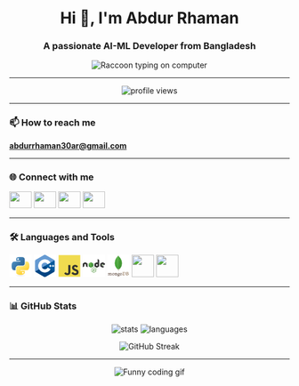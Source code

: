 <!-- 👋 Intro Section -->
<h1 align="center">Hi 👋, I'm Abdur Rhaman</h1>
<h3 align="center">A passionate AI-ML Developer from Bangladesh</h3>

<!-- Funny GIF Example (replace link with your own gif) -->
<p align="center">
  <img src="https://media.giphy.com/media/JIX9t2j0ZTN9S/giphy.gif" width="250" alt="Raccoon typing on computer"/>
</p>

---

<!-- Profile Views Counter (corrected) -->
<p align="center">
  <img src="https://komarev.com/ghpvc/?username=YOUR_GITHUB_USERNAME&label=Visitors&color=0e75b6&style=for-the-badge" alt="profile views"/>
</p>

---

### 📫 How to reach me
**abdurrhaman30ar@gmail.com**

---

### 🌐 Connect with me
<p align="left">
  <a href="https://twitter.com/YOUR_TWITTER" target="blank"><img src="https://raw.githubusercontent.com/rahuldkjain/github-profile-readme-generator/master/src/images/icons/Social/twitter.svg" height="30" width="40" /></a>
  <a href="https://linkedin.com/in/YOUR_LINKEDIN" target="blank"><img src="https://raw.githubusercontent.com/rahuldkjain/github-profile-readme-generator/master/src/images/icons/Social/linked-in-alt.svg" height="30" width="40" /></a>
  <a href="https://fb.com/YOUR_FACEBOOK" target="blank"><img src="https://raw.githubusercontent.com/rahuldkjain/github-profile-readme-generator/master/src/images/icons/Social/facebook.svg" height="30" width="40" /></a>
  <a href="https://discord.gg/YOUR_DISCORD" target="blank"><img src="https://raw.githubusercontent.com/rahuldkjain/github-profile-readme-generator/master/src/images/icons/Social/discord.svg" height="30" width="40" /></a>
</p>

---

### 🛠️ Languages and Tools
<p align="left">
  <img src="https://raw.githubusercontent.com/devicons/devicon/master/icons/python/python-original.svg" width="40" height="40"/> 
  <img src="https://raw.githubusercontent.com/devicons/devicon/master/icons/cplusplus/cplusplus-original.svg" width="40" height="40"/>
  <img src="https://raw.githubusercontent.com/devicons/devicon/master/icons/javascript/javascript-original.svg" width="40" height="40"/>
  <img src="https://raw.githubusercontent.com/devicons/devicon/master/icons/nodejs/nodejs-original-wordmark.svg" width="40" height="40"/>
  <img src="https://raw.githubusercontent.com/devicons/devicon/master/icons/mongodb/mongodb-original-wordmark.svg" width="40" height="40"/>
  <img src="https://cdn.worldvectorlogo.com/logos/django.svg" width="40" height="40"/>
  <img src="https://www.vectorlogo.zone/logos/tensorflow/tensorflow-icon.svg" width="40" height="40"/>
</p>

---

### 📊 GitHub Stats
<p align="center">
  <!-- Main stats -->
  <img src="https://github-readme-stats.vercel.app/api?username=YOUR_GITHUB_USERNAME&show_icons=true&theme=radical" height="180" alt="stats" />
  
  <!-- Top languages -->
  <img src="https://github-readme-stats.vercel.app/api/top-langs?username=YOUR_GITHUB_USERNAME&show_icons=true&locale=en&layout=compact&theme=radical" height="180" alt="languages" />
</p>

<p align="center">
  <!-- Streak stats -->
  <img src="https://streak-stats.demolab.com?user=YOUR_GITHUB_USERNAME&theme=radical" alt="GitHub Streak"/>
</p>

---

<!-- Extra Funny Meme Spot -->
<p align="center">
  <img src="https://media.giphy.com/media/13CoXDiaCcCoyk/giphy.gif" width="200" alt="Funny coding gif"/>
</p>
